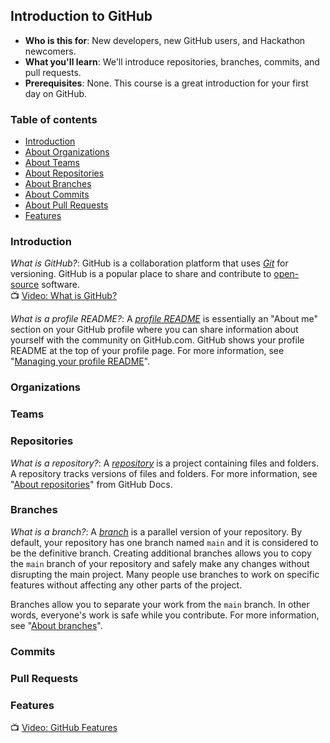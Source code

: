 ## Introduction to GitHub

- **Who is this for**: New developers, new GitHub users, and Hackathon newcomers.
- **What you'll learn**: We'll introduce repositories, branches, commits, and pull requests.
- **Prerequisites**: None. This course is a great introduction for your first day on GitHub.

### Table of contents

* [Introduction](#introduction)
* [About Organizations](#organizations)
* [About Teams](#teams)
* [About Repositories](#repositories)
* [About Branches](#branches)
* [About Commits](#commits)
* [About Pull Requests](#pull-requests)
* [Features](#features)

### Introduction
*What is GitHub?*: GitHub is a collaboration platform that uses _[Git](https://docs.github.com/get-started/quickstart/github-glossary#git)_ for versioning. GitHub is a popular place to share and contribute to [open-source](https://docs.github.com/get-started/quickstart/github-glossary#open-source) software.
<br>:tv: [Video: What is GitHub?](https://www.youtube.com/watch?v=pBy1zgt0XPc)

*What is a profile README?*: A _[profile README](https://docs.github.com/account-and-profile/setting-up-and-managing-your-github-profile/customizing-your-profile/managing-your-profile-readme)_ is essentially an "About me" section on your GitHub profile where you can share information about yourself with the community on GitHub.com. GitHub shows your profile README at the top of your profile page. For more information, see "[Managing your profile README](https://docs.github.com/en/account-and-profile/setting-up-and-managing-your-github-profile/customizing-your-profile/managing-your-profile-readme)".

### Organizations

### Teams

### Repositories
*What is a repository?*: A _[repository](https://docs.github.com/get-started/quickstart/github-glossary#repository)_ is a project containing files and folders. A repository tracks versions of files and folders. For more information, see "[About repositories](https://docs.github.com/en/repositories/creating-and-managing-repositories/about-repositories)" from GitHub Docs.

### Branches
*What is a branch?*: A _[branch](https://docs.github.com/en/get-started/quickstart/github-glossary#branch)_ is a parallel version of your repository. By default, your repository has one branch named `main` and it is considered to be the definitive branch.  Creating additional branches allows you to copy the `main` branch of your repository and safely make any changes without disrupting the main project. Many people use branches to work on specific features without affecting any other parts of the project.

Branches allow you to separate your work from the `main` branch. In other words, everyone's work is safe while you contribute. For more information, see "[About branches](https://docs.github.com/en/pull-requests/collaborating-with-pull-requests/proposing-changes-to-your-work-with-pull-requests/about-branches)".
### Commits

### Pull Requests

### Features
:tv: [Video: GitHub Features](https://www.youtube.com/playlist?list=PL0lo9MOBetEFGPccyxyfex8BYF_PQUQWn)
